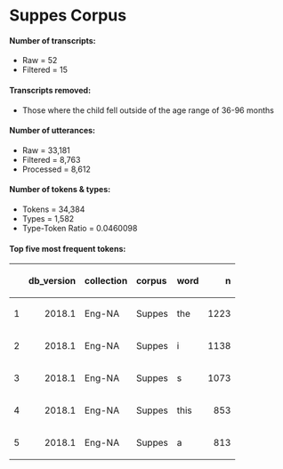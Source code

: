 
# Suppes Corpus

#### Number of transcripts:

  - Raw = 52
  - Filtered = 15

#### Transcripts removed:

  - Those where the child fell outside of the age range of 36-96 months

#### Number of utterances:

  - Raw = 33,181
  - Filtered = 8,763
  - Processed = 8,612

#### Number of tokens & types:

  - Tokens = 34,384
  - Types = 1,582
  - Type-Token Ratio = 0.0460098

#### Top five most frequent tokens:

<table>

<thead>

<tr>

<th style="text-align:left;">

</th>

<th style="text-align:right;">

db\_version

</th>

<th style="text-align:left;">

collection

</th>

<th style="text-align:left;">

corpus

</th>

<th style="text-align:left;">

word

</th>

<th style="text-align:right;">

n

</th>

</tr>

</thead>

<tbody>

<tr>

<td style="text-align:left;">

1

</td>

<td style="text-align:right;">

2018.1

</td>

<td style="text-align:left;">

Eng-NA

</td>

<td style="text-align:left;">

Suppes

</td>

<td style="text-align:left;">

the

</td>

<td style="text-align:right;">

1223

</td>

</tr>

<tr>

<td style="text-align:left;">

2

</td>

<td style="text-align:right;">

2018.1

</td>

<td style="text-align:left;">

Eng-NA

</td>

<td style="text-align:left;">

Suppes

</td>

<td style="text-align:left;">

i

</td>

<td style="text-align:right;">

1138

</td>

</tr>

<tr>

<td style="text-align:left;">

3

</td>

<td style="text-align:right;">

2018.1

</td>

<td style="text-align:left;">

Eng-NA

</td>

<td style="text-align:left;">

Suppes

</td>

<td style="text-align:left;">

s

</td>

<td style="text-align:right;">

1073

</td>

</tr>

<tr>

<td style="text-align:left;">

4

</td>

<td style="text-align:right;">

2018.1

</td>

<td style="text-align:left;">

Eng-NA

</td>

<td style="text-align:left;">

Suppes

</td>

<td style="text-align:left;">

this

</td>

<td style="text-align:right;">

853

</td>

</tr>

<tr>

<td style="text-align:left;">

5

</td>

<td style="text-align:right;">

2018.1

</td>

<td style="text-align:left;">

Eng-NA

</td>

<td style="text-align:left;">

Suppes

</td>

<td style="text-align:left;">

a

</td>

<td style="text-align:right;">

813

</td>

</tr>

</tbody>

</table>
